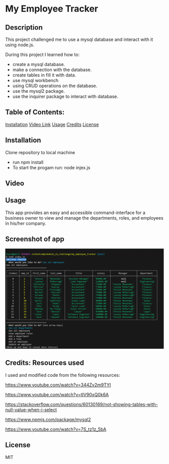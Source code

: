 # My Employee Tracker

## Description

This project challenged me to use a mysql database 
and interact with it using node.js.

During this project I learned how to:

- create a mysql database.
- make a connection with the database.
- create tables in fill it with data.
- use mysql workbench
- using CRUD operations on the database.
- use the mysql2 package.
- use the inquirer package to interact with database.


## Table of Contents:

[Installation](#Installation)
[Video Link](#video)
[Usage](#usage)
[Credits](#credits)
[License](#license)


## Installation 

 Clone repository to local machine
- run npm install
- To start the progam run: node injex.js
  
## Video

## Usage

This app provides an easy and accessible command-interface 
for a business owner to view and manage the departments, roles, and employees in his/her company.

## Screenshot of app

![Website Screenshot](./assets/images/app_screenshot.jpg)

## Credits: Resources used

I used and modified code from the following resources:

https://www.youtube.com/watch?v=344Zv2m9TYI

https://www.youtube.com/watch?v=tIV90xQ0k6A

https://stackoverflow.com/questions/60130169/not-showing-tables-with-null-value-when-i-select

https://www.npmjs.com/package/mysql2

https://www.youtube.com/watch?v=7S_tz1z_5bA


## License

MIT
